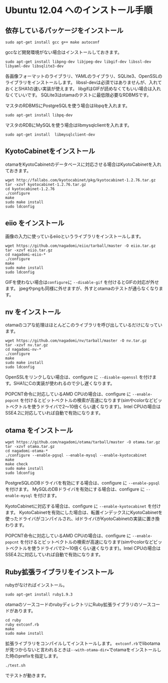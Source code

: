 # Ubuntu 12.04 へのインストール手順

## 依存しているパッケージをインストール

    sudo apt-get install gcc g++ make autoconf
    
gccなど開発環境がない場合はインストールしておきます。

    sudo apt-get install libpng-dev libjpeg-dev libgif-dev libssl-dev libyaml-dev libsqlite3-dev

各画像フォーマットのライブラリ、YAMLのライブラリ、SQLite3、OpenSSLのライブラリをインストールします。
libssl-devは必須ではありませんが、入れておくとSHA1の速い実装が使えます。
libgifはGIFが読めなくてもいい場合は入れなくていいです。
SQLite3はotamaのテストに最低限必要なRDBMSです。

マスタのRDBMSにPostgreSQLを使う場合はlibpqを入れます。

    sudo apt-get install libpq-dev

マスタのRDBにMySQLを使う場合はlibmysqlclientを入れます。

    sudo apt-get install  libmysqlclient-dev

## KyotoCabinetをインストール

otamaをKyotoCabinetのデータベースに対応させる場合はKyotoCabinetを入れておきます。

    wget http://fallabs.com/kyotocabinet/pkg/kyotocabinet-1.2.76.tar.gz
    tar -xzvf kyotocabinet-1.2.76.tar.gz
    cd kyotocabinet-1.2.76
    ./configure
    make
    sudo make install
    sudo ldconfig

## eiio をインストール

画像の入力に使っているeiioというライブラリをインストールします。

    wget https://github.com/nagadomi/eiio/tarball/master -O eiio.tar.gz
    tar -xzvf eiio.tar.gz
    cd nagadomi-eiio-*
    ./configure
    make
    sudo make install
    sudo ldconfig

GIFを使わない場合は`configure`に `--disable-gif` を付けるとGIFの対応が外せます。
jpegやpngも同様に外せますが、外すとotamaのテストが通らなくなります。

## nv をインストール

otamaのコアな処理はほとんどこのライブラリを呼び出しているだけになっています。

    wget https://github.com/nagadomi/nv/tarball/master -O nv.tar.gz
    tar -xzvf nv.tar.gz
    cd nagadomi-nv-*
    ./configure
    make
    sudo make install
    sudo ldconfig

OpenSSLをリンクしない場合は、configure に `--disable-openssl` を付けます。SHA1にCの実装が使われるので少し遅くなります。

POPCNT命令に対応しているAMD CPUの場合は、configure に `--enable-popcnt` を付けるとビットベクトルの検索が高速になります(simやcolorなどビットベクトルを使うドライバで2～10倍くらい速くなります)。Intel CPUの場合はSSE4.2に対応していれば自動で有効になります。

## otama をインストール

    wget https://github.com/nagadomi/otama/tarball/master -O otama.tar.gz
    tar -xzvf otama.tar.gz
    cd nagadomi-otama-*
    ./configure --enable-pgsql --enable-mysql --enable-kyotocabinet
    make
    make check
    sudo make install
    sudo ldconfig

PostgreSQLのDBドライバを有効にする場合は、configure に `--enable-pgsql` を付けます。
MySQLのDBドライバを有効にする場合は、configure に `--enable-mysql` を付けます。

KyotoCabinetに対応する場合は、configure に `--enable-kyotocabinet` を付けます。
KyotoCabinetを有効にした場合は、転置インデックスにKyotoCabinetを使ったドライバがコンパイルされ、idドライバがKyotoCabinetの実装に置き換わります。

POPCNT命令に対応しているAMD CPUの場合は、configure に `--enable-popcnt` を付けるとビットベクトルの検索が高速になります(simやcolorなどビットベクトルを使うドライバで2～10倍くらい速くなります)。Intel CPUの場合はSSE4.2に対応していれば自動で有効になります。

## Ruby拡張ライブラリをインストール

rubyがなければインストール。

    sudo apt-get install ruby1.9.3

otamaのソースコードのrubyディレクトリにRuby拡張ライブラリのソースコードがあります。

    cd ruby
    ruby extconf.rb
    make
    sudo make install

拡張ライブラリをコンパイルしてインストールします。
`extconf.rb`でlibotamaが見つからないと言われるときは`--with-otama-dir=`でotamaをインストールした時のprefixを指定します。

    ./test.sh

でテストが動きます。
